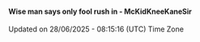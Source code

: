 #### Wise man says only fool rush in - McKidKneeKaneSir
Updated on 28/06/2025 - 08:15:16 (UTC) Time Zone
